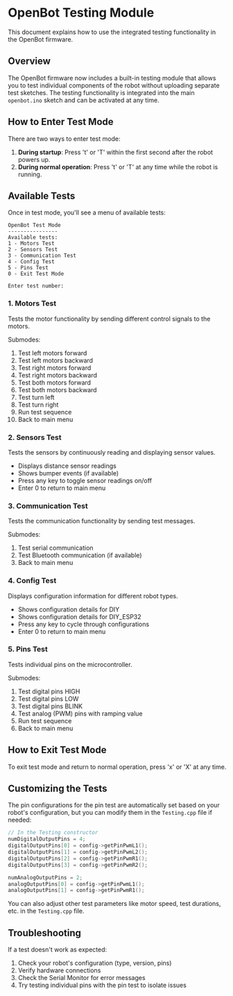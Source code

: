 # OpenBot Testing Module

This document explains how to use the integrated testing functionality in the OpenBot firmware.

## Overview

The OpenBot firmware now includes a built-in testing module that allows you to test individual components of the robot without uploading separate test sketches. The testing functionality is integrated into the main `openbot.ino` sketch and can be activated at any time.

## How to Enter Test Mode

There are two ways to enter test mode:

1. **During startup**: Press 't' or 'T' within the first second after the robot powers up.
2. **During normal operation**: Press 't' or 'T' at any time while the robot is running.

## Available Tests

Once in test mode, you'll see a menu of available tests:

```
OpenBot Test Mode
----------------
Available tests:
1 - Motors Test
2 - Sensors Test
3 - Communication Test
4 - Config Test
5 - Pins Test
0 - Exit Test Mode

Enter test number:
```

### 1. Motors Test

Tests the motor functionality by sending different control signals to the motors.

Submodes:
1. Test left motors forward
2. Test left motors backward
3. Test right motors forward
4. Test right motors backward
5. Test both motors forward
6. Test both motors backward
7. Test turn left
8. Test turn right
9. Run test sequence
0. Back to main menu

### 2. Sensors Test

Tests the sensors by continuously reading and displaying sensor values.

- Displays distance sensor readings
- Shows bumper events (if available)
- Press any key to toggle sensor readings on/off
- Enter 0 to return to main menu

### 3. Communication Test

Tests the communication functionality by sending test messages.

Submodes:
1. Test serial communication
2. Test Bluetooth communication (if available)
0. Back to main menu

### 4. Config Test

Displays configuration information for different robot types.

- Shows configuration details for DIY
- Shows configuration details for DIY_ESP32
- Press any key to cycle through configurations
- Enter 0 to return to main menu

### 5. Pins Test

Tests individual pins on the microcontroller.

Submodes:
1. Test digital pins HIGH
2. Test digital pins LOW
3. Test digital pins BLINK
4. Test analog (PWM) pins with ramping value
5. Run test sequence
0. Back to main menu

## How to Exit Test Mode

To exit test mode and return to normal operation, press 'x' or 'X' at any time.

## Customizing the Tests

The pin configurations for the pin test are automatically set based on your robot's configuration, but you can modify them in the `Testing.cpp` file if needed:

```cpp
// In the Testing constructor
numDigitalOutputPins = 4;
digitalOutputPins[0] = config->getPinPwmL1();
digitalOutputPins[1] = config->getPinPwmL2();
digitalOutputPins[2] = config->getPinPwmR1();
digitalOutputPins[3] = config->getPinPwmR2();

numAnalogOutputPins = 2;
analogOutputPins[0] = config->getPinPwmL1();
analogOutputPins[1] = config->getPinPwmR1();
```

You can also adjust other test parameters like motor speed, test durations, etc. in the `Testing.cpp` file.

## Troubleshooting

If a test doesn't work as expected:

1. Check your robot's configuration (type, version, pins)
2. Verify hardware connections
3. Check the Serial Monitor for error messages
4. Try testing individual pins with the pin test to isolate issues
